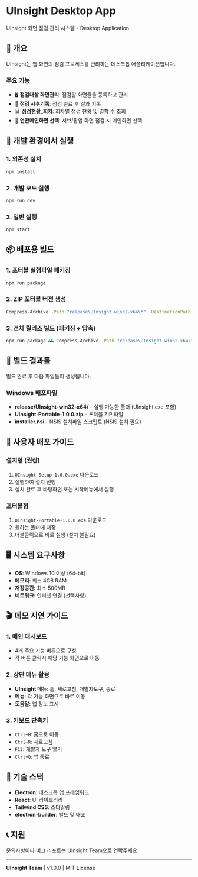 # UInsight Desktop App

UInsight 화면 점검 관리 시스템 - Desktop Application

## 📱 개요

UInsight는 웹 화면의 점검 프로세스를 관리하는 데스크톱 애플리케이션입니다.

### 주요 기능
- 🖥️ **점검대상 화면관리**: 점검할 화면들을 등록하고 관리
- 📝 **점검 사후기록**: 점검 완료 후 결과 기록
- 📊 **점검현황_회차**: 회차별 점검 현황 및 결함 수 조회
- 🔗 **연관메인화면 선택**: 서브/팝업 화면 점검 시 메인화면 선택

## 🚀 개발 환경에서 실행

### 1. 의존성 설치
```bash
npm install
```

### 2. 개발 모드 실행
```bash
npm run dev
```

### 3. 일반 실행
```bash
npm start
```

## 📦 배포용 빌드

### 1. 포터블 실행파일 패키징
```bash
npm run package
```

### 2. ZIP 포터블 버전 생성
```bash
Compress-Archive -Path "release\UInsight-win32-x64\*" -DestinationPath "UInsight-Portable-1.0.0.zip" -Force
```

### 3. 전체 릴리즈 빌드 (패키징 + 압축)
```bash
npm run package && Compress-Archive -Path "release\UInsight-win32-x64\*" -DestinationPath "UInsight-Portable-1.0.0.zip" -Force
```

## 📁 빌드 결과물

빌드 완료 후 다음 파일들이 생성됩니다:

### Windows 배포파일
- **release/UInsight-win32-x64/** - 실행 가능한 폴더 (UInsight.exe 포함)
- **UInsight-Portable-1.0.0.zip** - 포터블 ZIP 파일
- **installer.nsi** - NSIS 설치파일 스크립트 (NSIS 설치 필요)

## 🎯 사용자 배포 가이드

### 설치형 (권장)
1. `UInsight Setup 1.0.0.exe` 다운로드
2. 실행하여 설치 진행
3. 설치 완료 후 바탕화면 또는 시작메뉴에서 실행

### 포터블형
1. `UInsight-Portable-1.0.0.exe` 다운로드
2. 원하는 폴더에 저장
3. 더블클릭으로 바로 실행 (설치 불필요)

## 🖥️ 시스템 요구사항

- **OS**: Windows 10 이상 (64-bit)
- **메모리**: 최소 4GB RAM
- **저장공간**: 최소 500MB
- **네트워크**: 인터넷 연결 (선택사항)

## 🎬 데모 시연 가이드

### 1. 메인 대시보드
- 4개 주요 기능 버튼으로 구성
- 각 버튼 클릭시 해당 기능 화면으로 이동

### 2. 상단 메뉴 활용
- **UInsight 메뉴**: 홈, 새로고침, 개발자도구, 종료
- **메뉴**: 각 기능 화면으로 바로 이동
- **도움말**: 앱 정보 표시

### 3. 키보드 단축키
- `Ctrl+H`: 홈으로 이동
- `Ctrl+R`: 새로고침
- `F12`: 개발자 도구 열기
- `Ctrl+Q`: 앱 종료

## 🔧 기술 스택

- **Electron**: 데스크톱 앱 프레임워크
- **React**: UI 라이브러리
- **Tailwind CSS**: 스타일링
- **electron-builder**: 빌드 및 배포

## 📞 지원

문의사항이나 버그 리포트는 UInsight Team으로 연락주세요.

---

**UInsight Team** | v1.0.0 | MIT License 